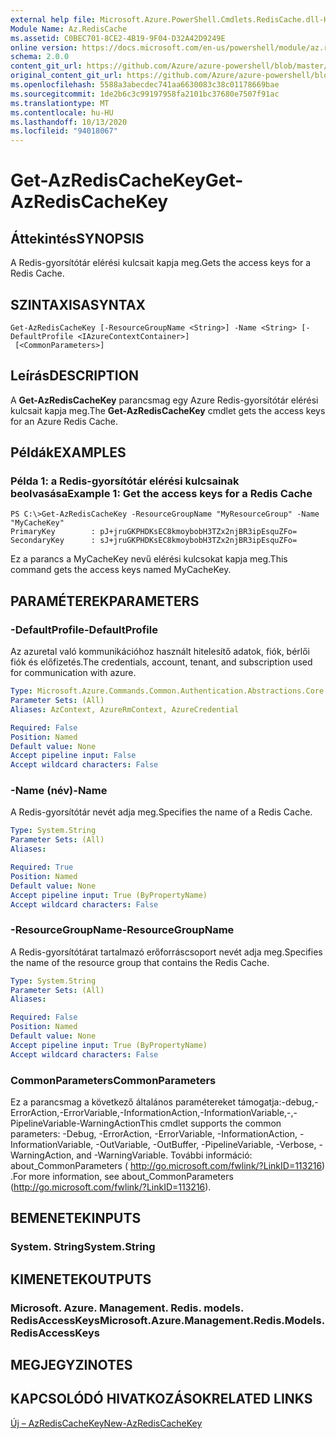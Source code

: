 ```yaml
---
external help file: Microsoft.Azure.PowerShell.Cmdlets.RedisCache.dll-Help.xml
Module Name: Az.RedisCache
ms.assetid: C0BEC701-8CE2-4B19-9F04-D32A42D9249E
online version: https://docs.microsoft.com/en-us/powershell/module/az.rediscache/get-azrediscachekey
schema: 2.0.0
content_git_url: https://github.com/Azure/azure-powershell/blob/master/src/RedisCache/RedisCache/help/Get-AzRedisCacheKey.md
original_content_git_url: https://github.com/Azure/azure-powershell/blob/master/src/RedisCache/RedisCache/help/Get-AzRedisCacheKey.md
ms.openlocfilehash: 5588a3abecdec741aa6630083c38c01178669bae
ms.sourcegitcommit: 1de2b6c3c99197958fa2101bc37680e7507f91ac
ms.translationtype: MT
ms.contentlocale: hu-HU
ms.lasthandoff: 10/13/2020
ms.locfileid: "94018067"
---
```

# <span data-ttu-id="92d5d-101">Get-AzRedisCacheKey</span><span class="sxs-lookup"><span data-stu-id="92d5d-101">Get-AzRedisCacheKey</span></span>

## <span data-ttu-id="92d5d-102">Áttekintés</span><span class="sxs-lookup"><span data-stu-id="92d5d-102">SYNOPSIS</span></span>
<span data-ttu-id="92d5d-103">A Redis-gyorsítótár elérési kulcsait kapja meg.</span><span class="sxs-lookup"><span data-stu-id="92d5d-103">Gets the access keys for a Redis Cache.</span></span>

## <span data-ttu-id="92d5d-104">SZINTAXISA</span><span class="sxs-lookup"><span data-stu-id="92d5d-104">SYNTAX</span></span>

```
Get-AzRedisCacheKey [-ResourceGroupName <String>] -Name <String> [-DefaultProfile <IAzureContextContainer>]
 [<CommonParameters>]
```

## <span data-ttu-id="92d5d-105">Leírás</span><span class="sxs-lookup"><span data-stu-id="92d5d-105">DESCRIPTION</span></span>
<span data-ttu-id="92d5d-106">A **Get-AzRedisCacheKey** parancsmag egy Azure Redis-gyorsítótár elérési kulcsait kapja meg.</span><span class="sxs-lookup"><span data-stu-id="92d5d-106">The **Get-AzRedisCacheKey** cmdlet gets the access keys for an Azure Redis Cache.</span></span>

## <span data-ttu-id="92d5d-107">Példák</span><span class="sxs-lookup"><span data-stu-id="92d5d-107">EXAMPLES</span></span>

### <span data-ttu-id="92d5d-108">Példa 1: a Redis-gyorsítótár elérési kulcsainak beolvasása</span><span class="sxs-lookup"><span data-stu-id="92d5d-108">Example 1: Get the access keys for a Redis Cache</span></span>
```
PS C:\>Get-AzRedisCacheKey -ResourceGroupName "MyResourceGroup" -Name "MyCacheKey"
PrimaryKey        : pJ+jruGKPHDKsEC8kmoybobH3TZx2njBR3ipEsquZFo=
SecondaryKey      : sJ+jruGKPHDKsEC8kmoybobH3TZx2njBR3ipEsquZFo=
```

<span data-ttu-id="92d5d-109">Ez a parancs a MyCacheKey nevű elérési kulcsokat kapja meg.</span><span class="sxs-lookup"><span data-stu-id="92d5d-109">This command gets the access keys named MyCacheKey.</span></span>

## <span data-ttu-id="92d5d-110">PARAMÉTEREK</span><span class="sxs-lookup"><span data-stu-id="92d5d-110">PARAMETERS</span></span>

### <span data-ttu-id="92d5d-111">-DefaultProfile</span><span class="sxs-lookup"><span data-stu-id="92d5d-111">-DefaultProfile</span></span>
<span data-ttu-id="92d5d-112">Az azuretal való kommunikációhoz használt hitelesítő adatok, fiók, bérlői fiók és előfizetés.</span><span class="sxs-lookup"><span data-stu-id="92d5d-112">The credentials, account, tenant, and subscription used for communication with azure.</span></span>

```yaml
Type: Microsoft.Azure.Commands.Common.Authentication.Abstractions.Core.IAzureContextContainer
Parameter Sets: (All)
Aliases: AzContext, AzureRmContext, AzureCredential

Required: False
Position: Named
Default value: None
Accept pipeline input: False
Accept wildcard characters: False
```

### <span data-ttu-id="92d5d-113">-Name (név)</span><span class="sxs-lookup"><span data-stu-id="92d5d-113">-Name</span></span>
<span data-ttu-id="92d5d-114">A Redis-gyorsítótár nevét adja meg.</span><span class="sxs-lookup"><span data-stu-id="92d5d-114">Specifies the name of a Redis Cache.</span></span>

```yaml
Type: System.String
Parameter Sets: (All)
Aliases:

Required: True
Position: Named
Default value: None
Accept pipeline input: True (ByPropertyName)
Accept wildcard characters: False
```

### <span data-ttu-id="92d5d-115">-ResourceGroupName</span><span class="sxs-lookup"><span data-stu-id="92d5d-115">-ResourceGroupName</span></span>
<span data-ttu-id="92d5d-116">A Redis-gyorsítótárat tartalmazó erőforráscsoport nevét adja meg.</span><span class="sxs-lookup"><span data-stu-id="92d5d-116">Specifies the name of the resource group that contains the Redis Cache.</span></span>

```yaml
Type: System.String
Parameter Sets: (All)
Aliases:

Required: False
Position: Named
Default value: None
Accept pipeline input: True (ByPropertyName)
Accept wildcard characters: False
```

### <span data-ttu-id="92d5d-117">CommonParameters</span><span class="sxs-lookup"><span data-stu-id="92d5d-117">CommonParameters</span></span>
<span data-ttu-id="92d5d-118">Ez a parancsmag a következő általános paramétereket támogatja:-debug,-ErrorAction,-ErrorVariable,-InformationAction,-InformationVariable,-,-PipelineVariable-WarningAction</span><span class="sxs-lookup"><span data-stu-id="92d5d-118">This cmdlet supports the common parameters: -Debug, -ErrorAction, -ErrorVariable, -InformationAction, -InformationVariable, -OutVariable, -OutBuffer, -PipelineVariable, -Verbose, -WarningAction, and -WarningVariable.</span></span> <span data-ttu-id="92d5d-119">További információ: about_CommonParameters ( http://go.microsoft.com/fwlink/?LinkID=113216) .</span><span class="sxs-lookup"><span data-stu-id="92d5d-119">For more information, see about_CommonParameters (http://go.microsoft.com/fwlink/?LinkID=113216).</span></span>

## <span data-ttu-id="92d5d-120">BEMENETEK</span><span class="sxs-lookup"><span data-stu-id="92d5d-120">INPUTS</span></span>

### <span data-ttu-id="92d5d-121">System. String</span><span class="sxs-lookup"><span data-stu-id="92d5d-121">System.String</span></span>

## <span data-ttu-id="92d5d-122">KIMENETEK</span><span class="sxs-lookup"><span data-stu-id="92d5d-122">OUTPUTS</span></span>

### <span data-ttu-id="92d5d-123">Microsoft. Azure. Management. Redis. models. RedisAccessKeys</span><span class="sxs-lookup"><span data-stu-id="92d5d-123">Microsoft.Azure.Management.Redis.Models.RedisAccessKeys</span></span>

## <span data-ttu-id="92d5d-124">MEGJEGYZI</span><span class="sxs-lookup"><span data-stu-id="92d5d-124">NOTES</span></span>

## <span data-ttu-id="92d5d-125">KAPCSOLÓDÓ HIVATKOZÁSOK</span><span class="sxs-lookup"><span data-stu-id="92d5d-125">RELATED LINKS</span></span>

[<span data-ttu-id="92d5d-126">Új – AzRedisCacheKey</span><span class="sxs-lookup"><span data-stu-id="92d5d-126">New-AzRedisCacheKey</span></span>](./New-AzRedisCacheKey.md)


